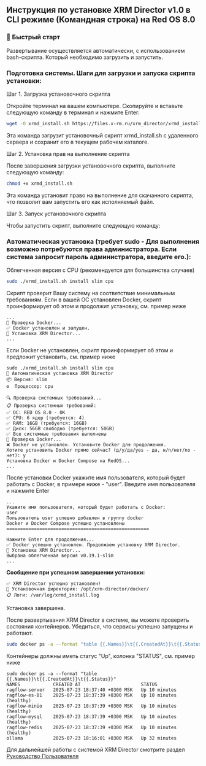 ## Инструкция по установке XRM Director v1.0 в CLI режиме (Командная строка) на Red OS 8.0

### 🚀 Быстрый старт

Развертывание осуществляется автоматически, с использованием bash-скрипта. Который необходимо загрузить и запустить.

### Подготовка системы. Шаги для загрузки и запуска скрипта установки:

Шаг 1. Загрузка установочного скрипта

Откройте терминал на вашем компьютере.
Скопируйте и вставьте следующую команду в терминал и нажмите Enter:
```bash
wget -O xrmd_install.sh https://files.x-rm.ru/xrm_director/xrmd_install.sh
```
Эта команда загрузит установочный скрипт xrmd_install.sh с удаленного сервера и сохранит его в текущем рабочем каталоге.

Шаг 2. Установка прав на выполнение скрипта

После завершения загрузки установочного скрипта, выполните следующую команду:
```bash
chmod +x xrmd_install.sh
```
Эта команда установит право на выполнение для скачанного скрипта, что позволит вам запустить его как исполняемый файл.

Шаг 3. Запуск установочного скрипта

Чтобы запустить скрипт, выполните следующую команду:

### Автоматическая установка (требует sudo - Для выполнения возможно потребуются права администратора. Если система запросит пароль администратора, введите его.):

Облегченная версия с CPU (рекомендуется для большинства случаев)
```bash
sudo ./xrmd_install.sh install slim cpu
```

Скрипт проверит Вашу систему на соответствие минимальным требованиям.
Если в вашей ОС установлен Docker, скрипт проинформирует об этом и продолжит установку, см. пример ниже
```
...
🐳 Проверка Docker...
✅ Docker установлен и запущен.
🎯 Установка XRM Director...
...
```

Если Docker не установлен, скрипт проинформирует об этом и предложит установить, см. пример ниже
```
sudo ./xrmd_install.sh install slim cpu
🚀 Автоматическая установка XRM Director
📦 Версия: slim
⚙️  Процессор: cpu

🔍 Проверка системных требований...
📋 Проверка системных требований:
✅ ОС: RED OS 8.0 - OK
✅ CPU: 6 ядер (требуется: 4)
✅ RAM: 16GB (требуется: 16GB)
✅ Диск: 56GB свободно (требуется: 50GB)
✅ Все системные требования выполнены
🐳 Проверка Docker...
❌ Docker не установлен. Установите Docker для продолжения.
Хотите установить Docker прямо сейчас? (д/y/да/yes - да, н/n/нет/no - нет): y
Установка Docker и Docker Compose на RedOS...
...
```

После установки Docker укажите имя пользователя, который будет работать с Docker, в примере ниже - "user".
Введите имя пользователя и нажмите Enter

```
...
Укажите имя пользователя, который будет работать с Docker:
user
Пользователь user успешно добавлен в группу docker
Docker и Docker Compose успешно установлены
====================================================

Нажмите Enter для продолжения...
✅ Docker успешно установлен. Продолжаем установку XRM Director.
🎯 Установка XRM Director...
Выбрана облегченная версия v0.19.1-slim
...
```

**Сообщение при успешном завершении установки:**
```
✅ XRM Director успешно установлен!
📁 Установочная директория: /opt/xrm-director/docker/
📋 Логи: /var/log/xrmd_install.log
```
Установка завершена.

После развертывания XRM Director в системе, вы можете проверить состояния контейнеров. Убедиться, что сервисы успешно запущены и работают.

```bash
sudo docker ps -a --format "table {{.Names}}\t{{.CreatedAt}}\t{{.Status}}"
```

Контейнеры должны иметь статус "Up", колонка "STATUS", см. пример ниже

```
sudo docker ps -a --format "table {{.Names}}\t{{.CreatedAt}}\t{{.Status}}"
NAMES            CREATED AT                      STATUS
ragflow-server   2025-07-23 18:37:40 +0300 MSK   Up 10 minutes
ragflow-es-01    2025-07-23 18:37:39 +0300 MSK   Up 10 minutes (healthy)
ragflow-minio    2025-07-23 18:37:39 +0300 MSK   Up 10 minutes (healthy)
ragflow-mysql    2025-07-23 18:37:39 +0300 MSK   Up 10 minutes (healthy)
ragflow-redis    2025-07-23 18:37:39 +0300 MSK   Up 10 minutes (healthy)
ollama           2025-07-23 18:16:01 +0300 MSK   Up 32 minutes
```

Для дальнейшей работы с системой XRM Director смотрите раздел [Руководство Пользователя](https://kb.xsystech.ru/user_guide.html)

